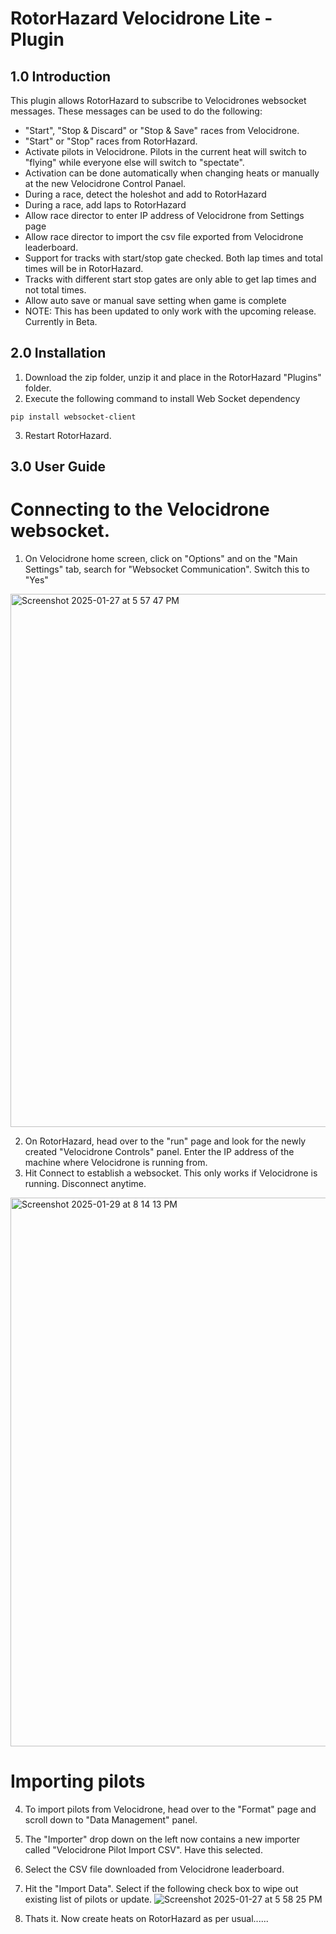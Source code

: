 # RotorHazard Velocidrone Lite - Plugin

## 1.0 Introduction 

This plugin allows RotorHazard to subscribe to Velocidrones websocket messages. These messages can be used to do the following:

* "Start", "Stop & Discard" or "Stop & Save" races from Velocidrone.
* "Start" or "Stop" races from RotorHazard.
* Activate pilots in Velocidrone. Pilots in the current heat will switch to "flying" while everyone else will switch to "spectate".
* Activation can be done automatically when changing heats or manually at the new Velocidrone Control Panael. 
* During a race, detect the holeshot and add to RotorHazard
* During a race, add laps to RotorHazard 
* Allow race director to enter IP address of Velocidrone from Settings page
* Allow race director to import the csv file exported from Velocidrone leaderboard.
* Support for tracks with start/stop gate checked. Both lap times and total times will be in RotorHazard.
* Tracks with different start stop gates are only able to get lap times and not total times.
* Allow auto save or manual save setting when game is complete
* NOTE: This has been updated to only work with the upcoming release. Currently in Beta. 

## 2.0 Installation

1. Download the zip folder, unzip it and place in the RotorHazard "Plugins" folder.
2. Execute the following command to install Web Socket dependency

```
pip install websocket-client
```
3. Restart RotorHazard.

## 3.0 User Guide

# Connecting to the Velocidrone websocket.
1. On Velocidrone home screen, click on "Options" and on the "Main Settings" tab, search for "Websocket Communication". Switch this to "Yes"
<img width="853" alt="Screenshot 2025-01-27 at 5 57 47 PM" src="https://github.com/user-attachments/assets/276a201d-c85f-4028-b52b-b9bcbbd0e158" />

2. On RotorHazard, head over to the "run" page and look for the newly created "Velocidrone Controls" panel. Enter the IP address of the machine where Velocidrone is running from.
3. Hit Connect to establish a websocket. This only works if Velocidrone is running. Disconnect anytime.


<img width="878" alt="Screenshot 2025-01-29 at 8 14 13 PM" src="https://github.com/user-attachments/assets/292acd4d-2d48-4206-8139-42e0bcdf9c00" />


# Importing pilots 
4. To import pilots from Velocidrone, head over to the "Format" page and scroll down to "Data Management" panel.
5. The "Importer" drop down on the left now contains a new importer called "Velocidrone Pilot Import CSV". Have this selected.
6. Select the CSV file downloaded from Velocidrone leaderboard.
7. Hit the "Import Data". Select if the following check box to wipe out existing list of pilots or update.
![Screenshot 2025-01-27 at 5 58 25 PM](https://github.com/user-attachments/assets/dc10a3a8-83cb-4083-89c3-464d2ac03384)


8. Thats it. Now create heats on RotorHazard as per usual...... 
